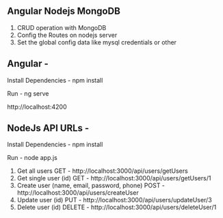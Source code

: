 ## Angular Nodejs MongoDB


1. CRUD operation with MongoDB
2. Config the Routes on nodejs server
3. Set the global config data like mysql credentials or other


## Angular -

Install Dependencies - npm install 

Run - ng serve

http://localhost:4200

## NodeJs API URLs - 

Install Dependencies - npm install 

Run - node app.js

1. Get all users 
GET - http://localhost:3000/api/users/getUsers
2. Get single user (id)
GET - http://localhost:3000/api/users/getUsers/1
3. Create user (name, email, password, phone)
POST - http://localhost:3000/api/users/createUser     
4. Update user (id)
PUT - http://localhost:3000/api/users/updateUser/3
5. Delete user (id)
DELETE - http://localhost:3000/api/users/deleteUser/1

